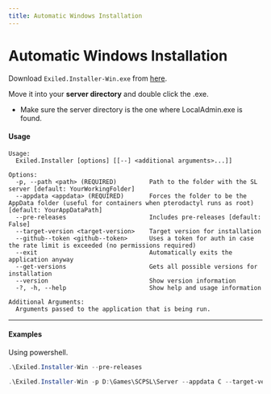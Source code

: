 ```yaml
---
title: Automatic Windows Installation
---
```


# Automatic Windows Installation

Download `Exiled.Installer-Win.exe` from [here](https://github.com/Exiled-Official/EXILED/releases).

Move it into your **server directory** and double click the .exe.
- Make sure the server directory is the one where LocalAdmin.exe is found.

#### Usage
```
Usage:
  Exiled.Installer [options] [[--] <additional arguments>...]]

Options:
  -p, --path <path> (REQUIRED)         Path to the folder with the SL server [default: YourWorkingFolder]
  --appdata <appdata> (REQUIRED)       Forces the folder to be the AppData folder (useful for containers when pterodactyl runs as root) [default: YourAppDataPath]
  --pre-releases                       Includes pre-releases [default: False]
  --target-version <target-version>    Target version for installation
  --github--token <github--token>      Uses a token for auth in case the rate limit is exceeded (no permissions required)
  --exit                               Automatically exits the application anyway
  --get-versions                       Gets all possible versions for installation
  --version                            Show version information
  -?, -h, --help                       Show help and usage information

Additional Arguments:
  Arguments passed to the application that is being run.
```

-----

#### Examples
Using powershell.

```powershell title="Basic installation in the folder you are in"
.\Exiled.Installer-Win --pre-releases
```

```powershell title="Installation in a specific folder, specific version and specific appdata folder"
.\Exiled.Installer-Win -p D:\Games\SCPSL\Server --appdata C --target-version 2.0.8
```